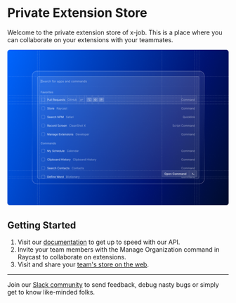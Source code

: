# Private Extension Store

Welcome to the private extension store of x-job. This is a place where you can collaborate on your extensions with your teammates.

![Extension Store](https://raw.githubusercontent.com/raycast/extensions/main/images/header.png)

## Getting Started

1. Visit our [documentation](https://developers.raycast.com) to get up to speed with our API.
2. Invite your team members with the Manage Organization command in Raycast to collaborate on extensions.
3. Visit and share your [team's store on the web](https://raycast.com/x-job).

---

Join our [Slack community](https://raycast.com/community) to send feedback, debug nasty bugs or simply get to know like-minded folks.